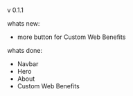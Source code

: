 v 0.1.1

whats new:

- more button for Custom Web Benefits

whats done:

- Navbar
- Hero
- About
- Custom Web Benefits
